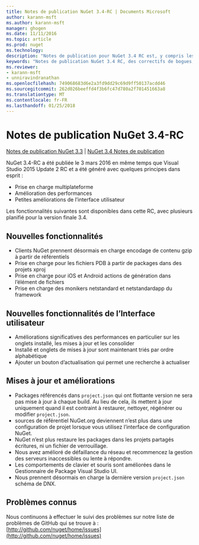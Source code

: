 ```yaml
---
title: Notes de publication NuGet 3.4-RC | Documents Microsoft
author: karann-msft
ms.author: karann-msft
manager: ghogen
ms.date: 11/11/2016
ms.topic: article
ms.prod: nuget
ms.technology: 
description: "Notes de publication pour NuGet 3.4 RC est, y compris les problèmes connus, les correctifs de bogues, les fonctionnalités ajoutées et dcr."
keywords: "Notes de publication NuGet 3.4 RC, des correctifs de bogues, problèmes connus, ajouté des fonctionnalités, DCR"
ms.reviewer:
- karann-msft
- unniravindranathan
ms.openlocfilehash: 749068683d6e2a3fd9dd29c69d9ff50137acdd46
ms.sourcegitcommit: 262d026beeffd4f3b6fc47d780a2f701451663a8
ms.translationtype: MT
ms.contentlocale: fr-FR
ms.lasthandoff: 01/25/2018
---
```

# <a name="nuget-34-rc-release-notes"></a>Notes de publication NuGet 3.4-RC

[Notes de publication NuGet 3.3](../release-notes/nuget-3.3.md) | [NuGet 3.4 Notes de publication](../release-notes/nuget-3.4.md)

NuGet 3.4-RC a été publiée le 3 mars 2016 en même temps que Visual Studio 2015 Update 2 RC et a été généré avec quelques principes dans esprit :

* Prise en charge multiplateforme
* Amélioration des performances
* Petites améliorations de l’interface utilisateur

Les fonctionnalités suivantes sont disponibles dans cette RC, avec plusieurs planifié pour la version finale 3.4.

## <a name="new-features"></a>Nouvelles fonctionnalités

* Clients NuGet prennent désormais en charge encodage de contenu gzip à partir de référentiels
* Prise en charge pour les fichiers PDB à partir de packages dans des projets xproj
* Prise en charge pour iOS et Android actions de génération dans l’élément de fichiers
* Prise en charge des monikers netstandard et netstandardapp du framework

## <a name="new-user-interface-features"></a>Nouvelles fonctionnalités de l’Interface utilisateur

* Améliorations significatives des performances en particulier sur les onglets installé, les mises à jour et les consolider
* Installé et onglets de mises à jour sont maintenant triés par ordre alphabétique
* Ajouter un bouton d’actualisation qui permet une recherche à actualiser

## <a name="updates-and-improvements"></a>Mises à jour et améliorations

* Packages référencés dans `project.json` qui ont flottante version ne sera pas mise à jour à chaque build. Au lieu de cela, ils mettent à jour uniquement quand il est contraint à restaurer, nettoyer, régénérer ou modifier `project.json`.
* sources de référentiel NuGet.org deviennent n’est plus dans une configuration de projet lorsque vous utilisez l’interface de configuration NuGet.
* NuGet n’est plus restaure les packages dans les projets partagés écritures, ni un fichier de verrouillage.
* Nous avez amélioré de défaillance du réseau et recommencez la gestion des serveurs inaccessibles ou lente à répondre.
* Les comportements de clavier et souris sont améliorées dans le Gestionnaire de Package Visual Studio UI.
* Nous prennent désormais en charge la dernière version `project.json` schéma de DNX.

## <a name="known-issues"></a>Problèmes connus

Nous continuons à effectuer le suivi des problèmes sur notre liste de problèmes de GitHub qui se trouve à : [http://github.com/nuget/home/issues](http://github.com/nuget/home/issues)